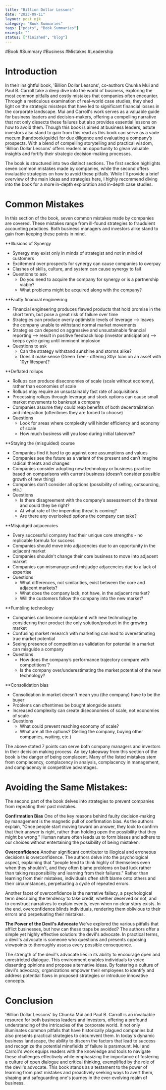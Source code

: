 ```yaml
---
title: "Billion Dollar Lessons"
date: "2023-09-11"
layout: post.njk
category: "Book Summaries"
tags: ["posts", "Book Summaries"]
excerpt: ""
status: ["finished", "blog"]
---
```


#Book #Summary #Business #Mistakes #Leadership 

# Introduction

In their insightful book, 'Billion Dollar Lessons', co-authors Chunka Mui and Paul B. Carroll take a deep dive into the world of business, exploring the most common pitfalls and costly mistakes that companies often encounter. Through a meticulous examination of real-world case studies, they shed light on the strategic missteps that have led to significant financial losses in the corporate landscape. Mui and Carroll's work serves as a valuable guide for business leaders and decision-makers, offering a compelling narrative that not only dissects these failures but also provides essential lessons on how to avoid them. Though this book is aimed at business leaders, astute investors also stand to gain from this read as this book can serve as a vade mecum (handbook/guide) for due diligence and evaluating a company’s prospects. With a blend of compelling storytelling and practical wisdom, 'Billion Dollar Lessons' offers readers an opportunity to glean valuable insights and fortify their strategic decision-making processes.

The book is structured into two distinct sections. The first section highlights seven common mistakes made by companies, while the second offers invaluable strategies on how to avoid these pitfalls. While I'll provide a brief overview of the main ideas and strategies here, I highly recommend diving into the book for a more in-depth exploration and in-depth case studies.

# Common Mistakes

In this section of the book, seven common mistakes made by companies are covered. These mistakes range from ill-found strategies to fraudulent accounting practices. Both business managers and investors alike stand to gain from keeping these points in mind.

**Illusions of Synergy
- Synergy may exist only in minds of strategist and not in mind of customers
- Excitement over prospects for synergy can cause companies to overpay
- Clashes of skills, culture, and system can cause synergy to fail
- Questions to ask
	- Do you need to acquire the company for synergy or is a partnership viable?
	- What problems might be acquired along with the company?

**Faulty financial engineering
- Financial engineering produces flawed products that hold promise in the short term, but pose a great risk of failure over time
- Strategies can produce overly optimistic levels of leverage --> leaves the company unable to withstand normal market movements
- Strategies can depend on aggressive and unsustainable financial reporting --> result in positive feedback loop (investor anticipation) --> keeps cycle going until imminent implosion
- Questions to ask
	- Can the strategy withstand sunshine and storms alike?
	- Does it make sense (Green Tree - offering 30yr loan on an asset with 10yr lifespan)?

**Deflated rollups
- Rollups can produce diseconomies of scale (scale without economy), rather than economies of scale
- Rollups may require an unsustainably fast rate of acquisitions
- Processing rollups through leverage and stock options can cause small market movements to bankrupt a company
- Companies assume they could reap benefits of both decentralization and integration (oftentimes they are forced to choose)
- Questions 
	- Look for areas where complexity will hinder efficiency and economy of scale
	- How much business will you lose during initial takeover?

**Staying the (misguided) course
- Companies find it hard to go against core assumptions and values
- Companies see the future as a variant of the present and can’t imagine radical threats and changes
- Companies consider adopting new technology or business practice based on comparisons with current business (doesn't consider possible growth of new thing)
- Companies don’t consider all options (possibility of selling, outsourcing, etc.)
- Questions
	- Is there disagreement with the company’s assessment of the threat and could they be right?
	- At what rate of the impending threat is coming?
	- Are there any overlooked options the company can take?

**Misjudged adjacencies
- Every successful company had their unique core strengths - no replicable formula for success
- Companies should move into adjacencies due to an opportunity in the adjacent market
- Companies shouldn't change their core business to move into adjacent market
- Companies can mismanage and misjudge adjacencies due to a lack of expertise 
- Questions
	- What differences, not similarities, exist between the core and adjacent markets?
	- What does the company lack, not have, in the adjacent market?
	- Will the customers follow the company into the new market?

**Fumbling technology
- Companies can become complacent with new technology by considering their product the only solution/product in the growing market
- Confusing market research with marketing can lead to overestimating true market potential
- Seeing presence of competition as validation for potential in a market can misguide a company
- Questions
	- How does the company’s performance trajectory compare with competitions’?
	- Is the company over/underestimating the market potential of the new technology?

**Consolidation bias
- Consolidation in market doesn't mean you (the company) have to be the buyer
- Problems can oftentimes be bought alongside assets
- Increased complexity can create diseconomies of scale, not economies of scale
- Questions 
	- What could prevent reaching economy of scale?
	- What are all the options? (Selling the company, buying other companies, waiting, etc.)


The above stated 7 points can serve both company managers and investors in their decision making process. An key takeaway from this section of the book is the danger of being complacent. Many of the listed mistakes stem from complacency, complacency in analysis, complacency in management, and complacency in competitive advantages.

# Avoiding the Same Mistakes:

The second part of the book delves into strategies to prevent companies from repeating their past mistakes.

**Confirmation Bias**
One of the key reasons behind faulty decision-making by management is the magnetic pull of confirmation bias. As the authors explain, "Once people start moving toward an answer, they look to confirm that their answer is right, rather than holding open the possibility that they might be wrong." Human nature often leads us to form biases and adhere to our choices without entertaining the possibility of being mistaken.

**Overconfidence**
Another significant contributor to illogical and erroneous decisions is overconfidence. The authors delve into the psychological aspect, explaining that "people tend to think highly of themselves even when they shouldn't, and they often blame problems on bad luck rather than taking responsibility and learning from their failures." Rather than learning from their mistakes, individuals often shift blame onto others and their circumstances, perpetuating a cycle of repeated errors.

Another facet of overconfidence is the narrative fallacy, a psychological term describing the tendency to take credit, whether deserved or not, and to construct narratives to explain events, even when no clear story exists. In the end, overconfidence blinds individuals, rendering them oblivious to their errors and perpetuating their mistakes.

**The Power of the Devil's Advocate**
We've explored the various pitfalls that afflict businesses, but how can these traps be avoided? The authors offer a simple yet highly effective solution: the devil's advocate. In practical terms, a devil's advocate is someone who questions and presents opposing viewpoints to thoroughly assess every possible consequence.

The strength of the devil's advocate lies in its ability to encourage open and unrestricted dialogue. This environment enables individuals to voice dissenting opinions and propose alternative ideas. By fostering a culture of devil's advocacy, organizations empower their employees to identify and address potential flaws in proposed strategies or introduce innovative concepts.

# Conclusion
'Billion Dollar Lessons' by Chunka Mui and Paul B. Carroll is an invaluable resource for both business leaders and investors, offering a profound understanding of the intricacies of the corporate world. It not only illuminates common pitfalls that have historically plagued companies but also presents practical strategies to circumvent them. In today's dynamic business landscape, the ability to discern the factors that lead to success and recognize the potential minefields of failure is paramount. Mui and Carroll's work equips readers with the knowledge and tools to navigate these challenges effectively while emphasizing the importance of fostering a culture of open dialogue and critical thinking, exemplified by the role of the devil's advocate. This book stands as a testament to the power of learning from past mistakes and proactively seeking ways to avert them, shaping and safeguarding one's journey in the ever-evolving realm of business.